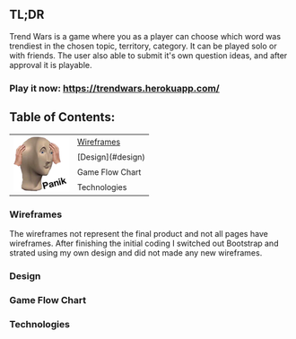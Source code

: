 
## TL;DR
Trend Wars is a game where you as a player can choose which word was trendiest in the chosen topic, territory, category. It can be played solo or with friends. The user also able to submit it's own question ideas, and after approval it is playable.

### Play it now: <https://trendwars.herokuapp.com/>

## Table of Contents:
<table>
<tr>
  <td rowspan="4"><img src="/public/images/heads/1.png"></td>
  <td><a href=#wireframes>Wireframes</a></td>
  
</tr>
<tr>
  <td>[Design](#design)</td>
</tr>
  <tr>
  <td>Game Flow Chart</td>
</tr>
  <tr>
  <td>Technologies</td>
</tr>
</table>


### Wireframes
The wireframes not represent the final product and not all pages have wireframes. After finishing the initial coding I switched out Bootstrap and strated using my own design and did not made any new wireframes.


### Design

### Game Flow Chart

### Technologies

